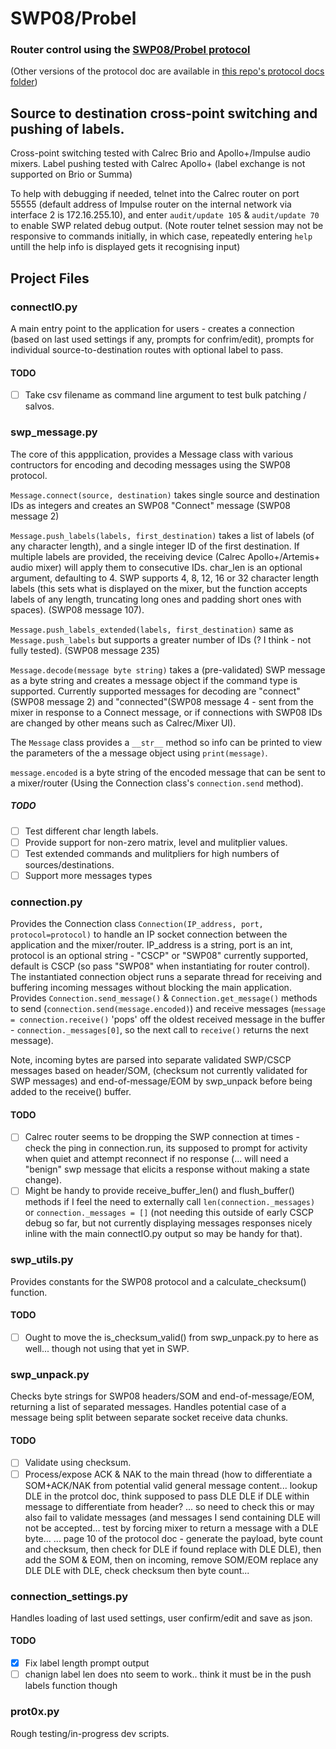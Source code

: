 # SWP08/Probel
### Router control using the [SWP08/Probel protocol](https://wwwapps.grassvalley.com/docs/Manuals/sam/Protocols%20and%20MIBs/Router%20Control%20Protocols%20SW-P-88%20Issue%204b.pdf)
(Other versions of the protocol doc are available in [this repo's protocol docs folder](https://github.com/peterallanwalker/SWP08-Probel/tree/master/protocol%20docs))

## Source to destination cross-point switching and pushing of labels.

Cross-point switching tested with Calrec Brio and Apollo+/Impulse audio mixers.
Label pushing tested with Calrec Apollo+ (label exchange is not supported on Brio or Summa)

To help with debugging if needed, telnet into the Calrec router on port 55555 (default address of Impulse router on the internal network via interface 2 is 172.16.255.10), and enter `audit/update 105` & `audit/update 70` to enable SWP related debug output. (Note router telnet session may not be responsive to commands initially, in which case, repeatedly entering `help` untill the help info is displayed gets it recognising input)

## Project Files

### connectIO.py
A main entry point to the application for users - creates a connection (based on last used settings if any, prompts for confrim/edit), prompts for individual source-to-destination routes with optional label to pass.

#### TODO
- [ ] Take csv filename as command line argument to test bulk patching / salvos.

### swp_message.py
The core of this appplication, provides a Message class with various contructors for encoding and decoding messages using the SWP08 protocol.

`Message.connect(source, destination)` takes single source and destination IDs as integers and creates an SWP08 "Connect" message (SWP08 message 2)

`Message.push_labels(labels, first_destination)` takes a list of labels (of any character length), and a single integer ID of the first destination. If 
multiple labels are provided, the receiving device (Calrec Apollo+/Artemis+ audio mixer) will apply them to consecutive IDs. char_len is an optional argument, defaulting to 4. SWP supports 4, 8, 12, 16 or 32 character length labels (this sets what is displayed on the mixer, but the function accepts labels of any length, truncating long ones and padding short ones with spaces). (SWP08 message 107).

`Message.push_labels_extended(labels, first_destination)` same as `Message.push_labels` but supports a greater number of IDs (? I think - not fully tested). (SWP08 message 235)

`Message.decode(message byte string)` takes a (pre-validated) SWP message as a byte string and creates a message object if the command type is supported. Currently supported messages for decoding are "connect"(SWP08 message 2) and "connected"(SWP08 message 4 - sent from the mixer in response to a Connect message, or if connections with SWP08 IDs are changed by other means such as Calrec/Mixer UI).

The `Message` class provides a `__str__` method so info can be printed to view the parameters of the a message object using `print(message)`.

`message.encoded` is a byte string of the encoded message that can be sent to a mixer/router (Using the Connection class's `connection.send` method).

##### TODO
- [ ] Test different char length labels.
- [ ] Provide support for non-zero matrix, level and mulitplier values. 
- [ ] Test extended commands and mulitpliers for high numbers of sources/destinations.
- [ ] Support more messages types

### connection.py
Provides the Connection class `Connection(IP_address, port, protocol=protocol)` to handle an IP socket connection between the application and the mixer/router. IP_address is a string, port is an int, protocol is an optional string - "CSCP" or "SWP08" currently supported, default is CSCP (so pass "SWP08" when instantiating for router control). The instantiated connection object runs a separate thread for receiving and buffering incoming messages without blocking the main application. Provides `Connection.send_message()` & `Connection.get_message()` methods to send (`connection.send(message.encoded)`) and receive messages (`message = connection.receive()` 'pops' off the oldest received message in the buffer - `connection._messages[0]`, so the next call to `receive()` returns the next message). 

Note, incoming bytes are parsed into separate validated SWP/CSCP messages based on header/SOM, (checksum not currently validated for SWP messages) and end-of-message/EOM by swp_unpack before being added to the receive() buffer.

#### TODO
- [ ] Calrec router seems to be dropping the SWP connection at times - check the ping in connection.run, its supposed to prompt for activity when quiet and attempt reconnect if no response (... will need a "benign" swp message that elicits a response without making a state change).
- [ ] Might be handy to provide receive_buffer_len() and flush_buffer() methods if I feel the need to externally call `len(connection._messages)` or `connection._messages = []` (not needing this outside of early CSCP debug so far, but not currently displaying messages responses nicely inline with the main connectIO.py output so may be handy for that).

### swp_utils.py
Provides constants for the SWP08 protocol and a calculate_checksum() function.

#### TODO
- [ ] Ought to move the is_checksum_valid() from swp_unpack.py to here as well... though not using that yet in SWP.

### swp_unpack.py
Checks byte strings for SWP08 headers/SOM and end-of-message/EOM, returning a list of separated messages. Handles potential case of a message being split between separate socket receive data chunks.

#### TODO
- [ ] Validate using checksum.
- [ ] Process/expose ACK & NAK to the main thread (how to differentiate a SOM+ACK/NAK from potential valid general message content... lookup DLE in the protcol doc, think supposed to pass DLE DLE if DLE within message to differentiate from header? ... so need to check this or may also fail to validate messages (and messages I send containing DLE will not be accepted... test by forcing mixer to return a message with a DLE byte... 
... page 10 of the protocol doc - generate the payload, byte count and checksum, then check for DLE if found replace with DLE DLE), then add the SOM & EOM, then on incoming, remove SOM/EOM replace any DLE DLE with DLE, check checksum then byte count...  

### connection_settings.py
Handles loading of last used settings, user confirm/edit and save as json.

#### TODO
- [x] Fix label length prompt output
- [ ] chanign label len does nto seem to work.. think it must be in the push labels function though

### prot0x.py
Rough testing/in-progress dev scripts.



 
